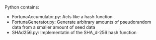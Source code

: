 Python contains: 

- FortunaAccumulator.py: Acts like a hash function
- FortunaGenerator.py: Generate arbitrary amounts of pseudorandom data from a smaller amount of seed data
- SHAd256.py: Implementatin of the SHA_d-256 hash function
